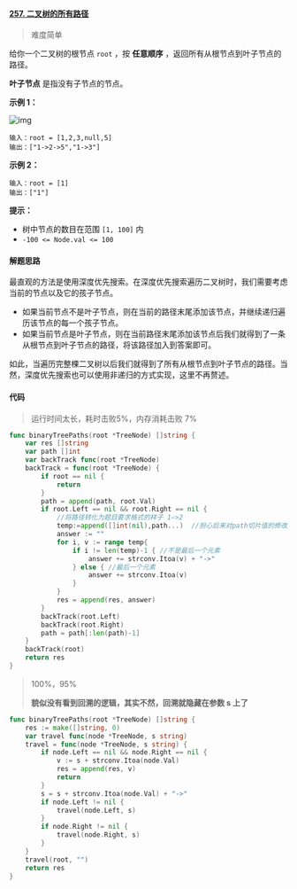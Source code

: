 #### [257. 二叉树的所有路径](https://leetcode-cn.com/problems/binary-tree-paths/)

> 难度简单

给你一个二叉树的根节点 `root` ，按 **任意顺序** ，返回所有从根节点到叶子节点的路径。

**叶子节点** 是指没有子节点的节点。

**示例 1：**

![img](https://assets.leetcode.com/uploads/2021/03/12/paths-tree.jpg)

```
输入：root = [1,2,3,null,5]
输出：["1->2->5","1->3"]
```

**示例 2：**

```
输入：root = [1]
输出：["1"]
```

**提示：**

- 树中节点的数目在范围 `[1, 100]` 内
- `-100 <= Node.val <= 100`

#### 解题思路

最直观的方法是使用深度优先搜索。在深度优先搜索遍历二叉树时，我们需要考虑当前的节点以及它的孩子节点。

- 如果当前节点不是叶子节点，则在当前的路径末尾添加该节点，并继续递归遍历该节点的每一个孩子节点。
- 如果当前节点是叶子节点，则在当前路径末尾添加该节点后我们就得到了一条从根节点到叶子节点的路径，将该路径加入到答案即可。

如此，当遍历完整棵二叉树以后我们就得到了所有从根节点到叶子节点的路径。当然，深度优先搜索也可以使用非递归的方式实现，这里不再赘述。

#### 代码

> 运行时间太长，耗时击败5%，内存消耗击败 7%

```go
func binaryTreePaths(root *TreeNode) []string {
	var res []string
	var path []int
	var backTrack func(root *TreeNode)
	backTrack = func(root *TreeNode) {
		if root == nil {
			return
		}
		path = append(path, root.Val)
		if root.Left == nil && root.Right == nil {
			//将路径转化为题目要求格式的样子 1—>2
			temp:=append([]int(nil),path...)  //担心后来对path切片值的修改会影响结果
			answer := ""
			for i, v := range temp{
				if i != len(temp)-1 { //不是最后一个元素
					answer += strconv.Itoa(v) + "->"
				} else { //最后一个元素
					answer += strconv.Itoa(v)
				}
			}
			res = append(res, answer)
		}
		backTrack(root.Left)
		backTrack(root.Right)
		path = path[:len(path)-1]
	}
	backTrack(root)
	return res
}
```

> 100%，95%
>
> **貌似没有看到回溯的逻辑，其实不然，回溯就隐藏在参数 s 上了**

```go
func binaryTreePaths(root *TreeNode) []string {
    res := make([]string, 0)
    var travel func(node *TreeNode, s string)
    travel = func(node *TreeNode, s string) {
        if node.Left == nil && node.Right == nil {
            v := s + strconv.Itoa(node.Val)
            res = append(res, v)
            return
        }
        s = s + strconv.Itoa(node.Val) + "->"
        if node.Left != nil {
            travel(node.Left, s)
        }
        if node.Right != nil {
            travel(node.Right, s)
        }
    }
    travel(root, "")
    return res
}
```

